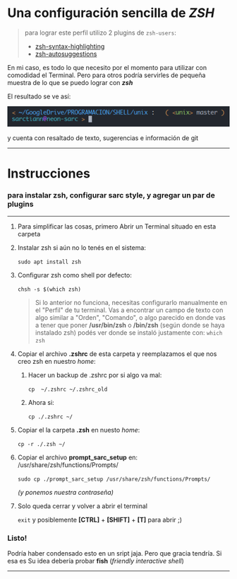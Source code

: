 <!-- 
    Español (Spanish)

    Este es un archivo de markdown, podés verlo correctamente, en VSCode
    presionando las teclas: CTRL + SHIFT + V
-->

# Una configuración sencilla de *ZSH*

> para lograr este perfil utilizo 2 plugins de `zsh-users`:
> * [zsh-syntax-highlighting](https://github.com/zsh-users/zsh-syntax-highlighting)
> * [zsh-autosuggestions](https://github.com/zsh-users/zsh-autosuggestions)

En mi caso, es todo lo que necesito por el momento para utilizar con comodidad
el Terminal. Pero para otros podría servirles de pequeña muestra de lo que se
puedo lograr con ***zsh***

El resultado se ve así:

![](./sample.png)

y cuenta con resaltado de texto, sugerencias e información de git

---

# Instrucciones

### para instalar zsh, configurar sarc style, y agregar un par de plugins

---

1. Para simplificar las cosas, primero Abrir un Terminal situado en esta carpeta

1. Instalar zsh si aún no lo tenés en el sistema:

    `sudo apt install zsh`

1. Configurar zsh como shell por defecto:

    `chsh -s $(which zsh)`
    > Si lo anterior no funciona, necesitas configurarlo manualmente en el
    > "Perfil" de tu terminal. Vas a encontrar un campo de texto con algo 
    > similar a "Orden", "Comando", o algo parecido en donde vas a tener que 
    > poner **/usr/bin/zsh** o **/bin/zsh** (según donde se haya instalado zsh)
    > podés ver donde se instaló justamente con: `which zsh`

1. Copiar el archivo **.zshrc** de esta carpeta y reemplazamos el que nos creo 
    zsh en nuestro *home*:

    1. Hacer un backup de .zshrc por si algo va mal:

        `cp  ~/.zshrc ~/.zshrc_old`

    1. Ahora si:

        `cp ./.zshrc ~/`

1. Copiar el la carpeta **.zsh** en nuesto *home*:

    `cp -r ./.zsh ~/`

1. Copiar el archivo **prompt_sarc_setup** en: /usr/share/zsh/functions/Prompts/

    `sudo cp ./prompt_sarc_setup /usr/share/zsh/functions/Prompts/`

    *(y ponemos nuestra contraseña)*

1. Solo queda cerrar y volver a abrir el terminal 

    `exit` y posiblemente **[CTRL]** + **[SHIFT]** + **[T]** para abrir ;)

### Listo!

Podría haber condensado esto en un sript jaja. Pero que gracia tendría.
Si esa es Su idea debería probar **fish** (*friendly interactive shell*)

---